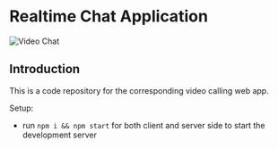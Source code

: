 # Realtime Chat Application

![Video Chat](https://i.ibb.co/7WZRLD1/122.jpg)

## Introduction
This is a code repository for the corresponding video calling web app. 


Setup:
- run ```npm i && npm start``` for both client and server side to start the development server
